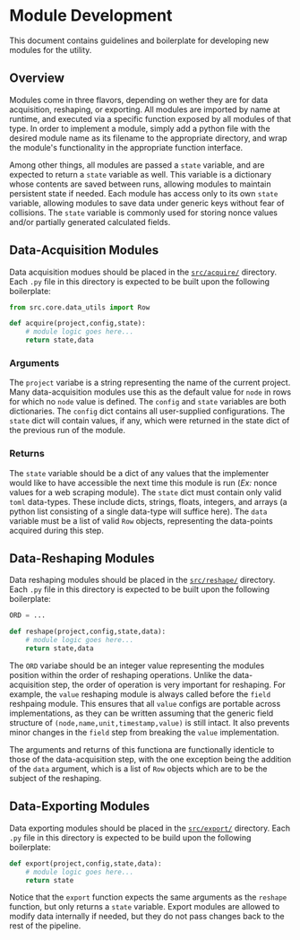 # Module Development

This document contains guidelines and boilerplate for developing new
modules for the utility.


## Overview

Modules come in three flavors, depending on wether they are for data acquisition,
reshaping, or exporting.  All modules are imported by name at runtime, and executed via
a specific function exposed by all modules of that type.  In order to implement a module,
simply add a python file with the desired module name as its filename to the appropriate
directory, and wrap the module's functionality in the appropriate function interface.

Among other things, all modules are passed a `state` variable, and are expected to return
a `state` variable as well.  This variable is a dictionary whose contents are saved
between runs, allowing modules to maintain persistent state if needed.  Each module has
access only to its own `state` variable, allowing modules to save data under generic keys
without fear of collisions.  The `state` variable is commonly used for storing nonce values
and/or partially generated calculated fields.


## Data-Acquisition Modules

Data acquisition modues should be placed in the [`src/acquire/`](../src/acquire)
directory.  Each `.py` file in this directory is expected to be built upon the
following boilerplate:

```python
from src.core.data_utils import Row

def acquire(project,config,state):
    # module logic goes here...
    return state,data

```

### Arguments

The `project` variabe is a string representing the name of the
current project.  Many data-acquisition modules use this as the default value
for `node` in rows for which no `node` value is defined.  The `config` and `state`
variables are both dictionaries.  The `config` dict contains all user-supplied
configurations.  The `state` dict will contain values, if any, which were returned
in the state dict of the previous run of the module.

### Returns

The `state` variable should be a dict of any values that the implementer
would like to have accessible the next time this module is run (*Ex:* nonce values
for a web scraping module).  The `state` dict must contain only valid `toml` data-types.
These include dicts, strings, floats, integers, and arrays (a python list consisting of
a single data-type will suffice here).  The `data` variable must be a list of valid `Row`
objects, representing the data-points acquired during this step.


## Data-Reshaping Modules

Data reshaping modules should be placed in the [`src/reshape/`](../src/reshape)
directory.  Each `.py` file in this directory is expected to be built upon the
following boilerplate:

```python
ORD = ...

def reshape(project,config,state,data):
    # module logic goes here...
    return state,data
```

The `ORD` variabe should be an integer value representing the modules position
within the order of reshaping operations.  Unlike the data-acquisition step, the
order of operation is very important for reshaping.  For example, the `value` reshaping
module is always called before the `field` reshpaing module. This ensures that all
`value` configs are portable across implementations, as they can be written assuming
that the generic field structure of `(node,name,unit,timestamp,value)` is still intact.
It also prevents minor changes in the `field` step from breaking the `value` implementation.

The arguments and returns of this functiona are functionally identicle to those of
the data-acquisition step, with the one exception being the addition of the `data`
argument, which is a list of `Row` objects which are to be the subject of the
reshaping. 


## Data-Exporting Modules

Data exporting modules should be placed in the [`src/export/`](../src/export)
directory.  Each `.py` file in this directory is expected to be build upon the
following boilerplate:

```python
def export(project,config,state,data):
    # module logic goes here...
    return state
```

Notice that the `export` function expects the same arguments as the `reshape` function,
but only returns a `state` variable.  Export modules are allowed to modify data
internally if needed, but they do not pass changes back to the rest of the pipeline.


